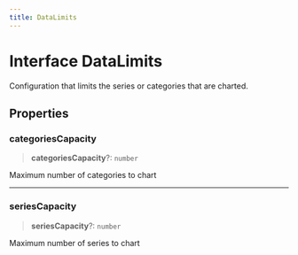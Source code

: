 ```yaml
---
title: DataLimits
---
```


# Interface DataLimits

Configuration that limits the series or categories that are charted.

## Properties

### categoriesCapacity

> **categoriesCapacity**?: `number`

Maximum number of categories to chart

***

### seriesCapacity

> **seriesCapacity**?: `number`

Maximum number of series to chart
